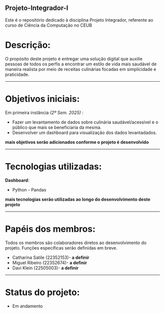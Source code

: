 ## Projeto-Integrador-I
 Este é o repositório dedicado à disciplina Projeto Integrador, referente ao curso de Ciência da Computação no CEUB


# Descrição:
 O propósito deste projeto é entregar uma solução digital que auxilie pessoas de todos os perfis a encontrar um estilo de vida mais saudável de maneira realista por meio de receitas culinárias focadas em simplicidade e praticidade. 

---

# Objetivos iniciais:
 Em primeira instância *(2º Sem. 2025)* :
 + Fazer um levantamento de dados sobre culinária saudável/acessível e o público que mais se beneficiaria da mesma.
 + Desenvolver um dashboard para visualização dos dados levantadados.

 **mais objetivos serão adicionados conforme o projeto é desenvolvido**

---

# Tecnologias utilizadas:
 **Dashboard**:
 + Python - Pandas

**mais tecnologias serão utilizadas ao longo do desenvolvimento deste projeto**

---

# Papéis dos membros:
 Todos os membros são colaboradores diretos ao desenvolvimento do projeto. Funções específicas serão definidas em breve.

+ Catharina Satile (22352153)- **a definir**
+ Miguel Ribeiro (22352674)- **a definir**
+ Davi Klein (22505003)- **a definir** 

---

# Status do projeto:
+ Em andamento
